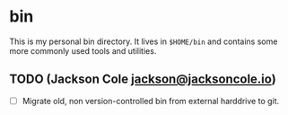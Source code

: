 # bin

This is my personal bin directory. It lives in `$HOME/bin`
and contains some more commonly used tools and utilities.

## TODO (Jackson Cole <jackson@jacksoncole.io>)
- [ ] Migrate old, non version-controlled bin from external harddrive to git.
